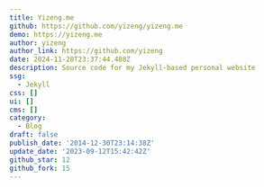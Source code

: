 ```yaml
---
title: Yizeng.me
github: https://github.com/yizeng/yizeng.me
demo: https://yizeng.me
author: yizeng
author_link: https://github.com/yizeng
date: 2024-11-28T23:37:44.488Z
description: Source code for my Jekyll-based personal website
ssg:
  - Jekyll
css: []
ui: []
cms: []
category:
  - Blog
draft: false
publish_date: '2014-12-30T23:14:38Z'
update_date: '2023-09-12T15:42:42Z'
github_star: 12
github_fork: 15
---
```

